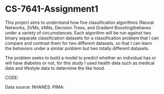 # CS-7641-Assignment1
This project aims to understand how five classification algorithms (Neural Networks, SVMs, kNNs, Decision Trees, and Gradient Boosting)behaves under a variety of circumstances. Each algorithm will be run against two binary separate classification datasets for a classification problem that I can compare and contrast them for two different datasets, so that I can learn the behaviors under a similar problem but two totally different datasets.

The problem seeks to build a model to predict whether an individual has or will have diabetes or not, for this study I used health data such as medical data and lifestyle data to determine the like hood.

CODE:

Data source:
NHANES:
PIMA:

